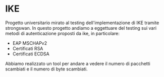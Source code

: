 # IKE

Progetto universitario mirato al testing dell'implementazione di IKE tramite strongswan.
In questo progetto andiamo a eggettuare del testing sui vari metodi di autenticazione proposti da ike, in particolare:

- EAP MSCHAPv2
- Certificati RSA
- Certificati ECDSA

Abbiamo realizzato un tool per andare a vedere il numero di pacchetti scambiati e il numero di byte scambiati.
